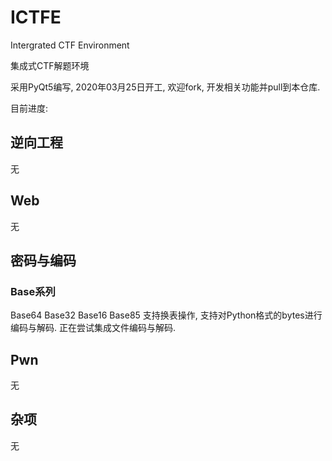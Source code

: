# ICTFE
Intergrated CTF Environment

集成式CTF解题环境

采用PyQt5编写, 2020年03月25日开工, 欢迎fork, 开发相关功能并pull到本仓库.

目前进度:

## 逆向工程

无

## Web

无

## 密码与编码

### Base系列
Base64 Base32 Base16 Base85
支持换表操作, 支持对Python格式的bytes进行编码与解码. 正在尝试集成文件编码与解码.

## Pwn

无

## 杂项

无
